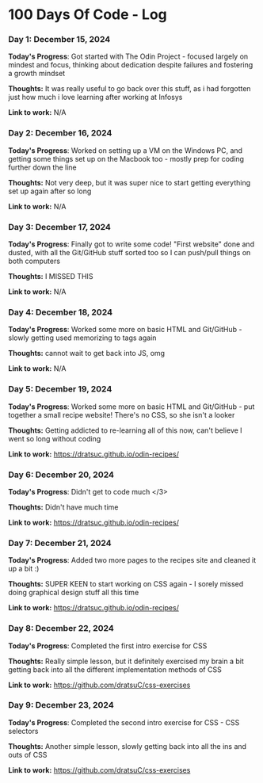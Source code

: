 # 100 Days Of Code - Log

### Day 1: December 15, 2024

**Today's Progress**: Got started with The Odin Project - focused largely on mindest and focus, thinking about dedication despite failures and fostering a growth mindset

**Thoughts:** It was really useful to go back over this stuff, as i had forgotten just how much i love learning after working at Infosys

**Link to work:** N/A


### Day 2: December 16, 2024

**Today's Progress**: Worked on setting up a VM on the Windows PC, and getting some things set up on the Macbook too - mostly prep for coding further down the line

**Thoughts:** Not very deep, but it was super nice to start getting everything set up again after so long

**Link to work:** N/A


### Day 3: December 17, 2024

**Today's Progress**: Finally got to write some code! "First website" done and dusted, with all the Git/GitHub stuff sorted too so I can push/pull things on both computers

**Thoughts:** I MISSED THIS

**Link to work:** N/A


### Day 4: December 18, 2024

**Today's Progress**: Worked some more on basic HTML and Git/GitHub - slowly getting used memorizing to tags again

**Thoughts:** cannot wait to get back into JS, omg

**Link to work:** N/A


### Day 5: December 19, 2024

**Today's Progress**: Worked some more on basic HTML and Git/GitHub - put together a small recipe website! There's no CSS, so she isn't a looker

**Thoughts:** Getting addicted to re-learning all of this now, can't believe I went so long without coding

**Link to work:** https://dratsuc.github.io/odin-recipes/


### Day 6: December 20, 2024

**Today's Progress**: Didn't get to code much </3>

**Thoughts:** Didn't have much time 

**Link to work:** https://dratsuc.github.io/odin-recipes/


### Day 7: December 21, 2024

**Today's Progress**: Added two more pages to the recipes site and cleaned it up a bit :)

**Thoughts:** SUPER KEEN to start working on CSS again - I sorely missed doing graphical design stuff all this time

**Link to work:** https://dratsuc.github.io/odin-recipes/


### Day 8: December 22, 2024

**Today's Progress**: Completed the first intro exercise for CSS

**Thoughts:** Really simple lesson, but it definitely exercised my brain a bit getting back into all the different implementation methods of CSS

**Link to work:** https://github.com/dratsuC/css-exercises


### Day 9: December 23, 2024

**Today's Progress**: Completed the second intro exercise for CSS - CSS selectors

**Thoughts:** Another simple lesson, slowly getting back into all the ins and outs of CSS

**Link to work:** https://github.com/dratsuC/css-exercises